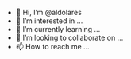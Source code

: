- 👋 Hi, I’m @aldolares
- 👀 I’m interested in ...
- 🌱 I’m currently learning ...
- 💞️ I’m looking to collaborate on ...
- 📫 How to reach me ...

<!---
aldolares/aldolares is a ✨ special ✨ repository because its `README.md` (this file) appears on your GitHub profile.
You can click the Preview link to take a look at your changes.
--->
